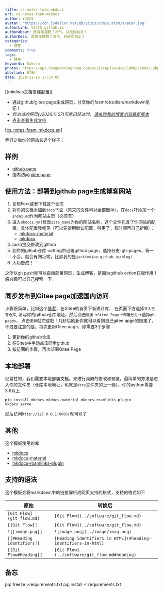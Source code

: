 ```yaml
---
title: cs-notes-foam-mkdocs
url: cs-notes-foam-mkdocs
author: YJ2CS
avatar: 'https://cdn.jsdelivr.net/gh/yj2cs/cdn/custom/avatar.jpg'
authorLink: YJ2CS.github.io
authorAbout: 愿青年摆脱了冷气，只是向前走！
authorDesc: 愿青年摆脱了冷气，只是向前走！
categories:
  - 博客
comments: true
tags:
  - 博客
keywords: Sakura
photos: https://api.dongmanxingkong.com/suijitupian/acg/1080p/index.php?abbrlink=678b
abbrlink: 678b
date: 2020-11-16 17:54:00
---
```

[[mkdocs文档搭建配置]]
- 通过github/gitee page生成网页，分享你的foam/obsidian/markdown笔记！
- *您浏览的网页(v2020.11.07)可能已经过时，[请来到我的博客浏览最新版本](http://47.95.207.150/abort/readme_73.html)*
- [点击查看生成文档](https://YJ2CS.github.io/la-blog)

[[cs_notes_foam_mkdocs.en]](https://github.com/Jackiexiao/foam-mkdocs-template/blob/master/README.md)

弄好之后你的网站长这个样子：

## 样例

- [github page](https://jackiexiao.github.io/foam-mkdocs-template/)
- 国内访问[gitee page](https://jackiegeek.gitee.io/foam-mkdocs-template/)

## 使用方法：部署到github page生成博客网站

1. 复制Fork或者下载这个仓库
2. 将你的文档添加到`docs`下面（原来的文件可以全部删掉），在`docs`吓添加一个`index.md`作为网站主页（必须有）
3. 进入`mkdocs.yml`修改`site_name`为你的网站名称，这个文件包含了你网站的配置，具体配置教程见（可以先使用默认配置，够用了，有时间再自己折腾）：
   - [mkdocs-material](https://squidfunk.github.io/mkdocs-material/)
   - [mkdocs](https://www.mkdocs.org/user-guide/configuration/)
4. push提交修改到github
5. 到你的github仓库-setting中设置github page，选择分支-gh-pages，等一小会，就会有网址啦，比如我的是`jackiexiao.github.io/blog/`
6. 大功告成！

之所以git push就可以自动部署网页，生成博客，是因为github action在起作用！感兴趣可以自己搜索一下。

## 同步发布到Gitee page加速国内访问

步骤很简单，比如这个[博客](https://jackiegeek.gitee.io/blog/)，在Gitee的首页下新建仓库，
在页面下方选择`导入已有仓库`, 填写你的github仓库地址，然后点击`服务`->`Gitee Page`->`部署分支`->选择`gh-pages`，
点击`更新`就完成啦！几秒后刷新你就可以看到自己gitee apge的链接了。不过要注意的是，每次更新Gitee page，你需要3个步骤

1. 更新你的github仓库
2. 在Gitee中手动点击同步github
3. 按前面的步骤，再次部署Gitee Page

## 本地部署

经常性的，我们需要本地部署文档，来进行频繁的修改和预览。最简单的方法是进入你的文件夹（仓库本地地址，也就是`docs`文件夹的上一级），你的python需要3.6以上

```shell
pip install mkdocs mkdocs-material mkdocs-roamlinks-plugin
mkdocs serve
```

然后访问`http://127.0.0.1:8000/`就可以了

## 其他

这个模板使用的库

- [mkdocs](https://www.mkdocs.org/user-guide/configuration/)
- [mkdocs-material](https://squidfunk.github.io/mkdocs-material/)
- [mkdocs-roamlinks-plugin](https://github.com/Jackiexiao/mkdocs-roamlinks-plugin)

## 支持的语法

这个模板会将markdown中的链接解析成网页支持的格式，支持的格式如下

| 原始                  | 转换后                             |
| ----------------------- | ----------------------------------- |
| `[Git Flow](git_flow.md)` | `[Git Flow](../software/git_flow.md)` |
| `[[Git Flow]]`            | `[Git Flow](../software/git_flow.md)` |
| `![[image.png]]`           | `![image.png](../image/imag.png)`      |
| `[[#Heading identifiers]]` | `[Heading identifiers in HTML](#heading-identifiers-in-html)`
| `[[Git Flow#Heading]]` | `[Git Flow](../software/git_flow.md#heading)` |

## 备忘

pip freeze >requirements.txt
pip install -r requirements.txt

[//begin]: # "Autogenerated link references for markdown compatibility"
[readmeen]: README.en "Foam-mkdocs-template"
[//end]: # "Autogenerated link references"
